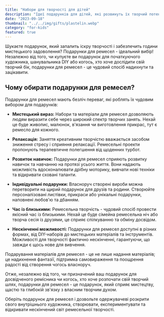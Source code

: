 ```yaml
---
title: "Набори для творчості для дітей"
description: "Ідеї подарунків для дітей, які розвинуть їх творчий потенціал"
date: "2023-09-18"
thumbnail: "../../img/gifts/plastelin.webp"
category: "for-kids"
featured: true
---
```

Шукаєте подарунок, який запалить іскру творчості і забезпечить години мистецького задоволення? Подарунки для ремесел - ідеальний вибір! Незалежно від того, чи купуєте ви подарунок для початкуючого художника, шанувальника DIY або когось, хто хоче дослідити свій творчий бік, подарунки для ремесел - це чудовий спосіб надихнути та зацікавити.

## Чому обирати подарунки для ремесел?

Подарунки для ремесел мають безліч переваг, які роблять їх чудовим вибором для подарунків:

- **Мистецький вираз:** Набори та матеріали для ремесел дозволяють людям виразити себе через широкий спектр творчих занять. Нехай це буде живопис, малюнок, в'язання чи виготовлення прикрас, тут є ремесло для кожного.

- **Релаксація:** Заняття креативним творчістю вважається засобом зниження стресу і сприяння релаксації. Ремесельні проекти пропонують терапевтичне полегшення від щоденних турбот.

- **Розвиток навичок:** Подарунки для ремесел сприяють розвитку навичок та навчанню на протязі усього життя. Вони надають можливість вдосконалювати дрібну моторику, вивчати нові техніки та відкривати сховані таланти.

- **Індивідуальні подарунки:** Власноруч створені вироби можна перетворити на щирий подарунок для друзів та родини. Створюйте персоналізовані листівки, прикраси або унікальні подарунки, наповнені любов'ю та дбанням.

- **Час із близькими:** Ремесельна творчість - чудовий спосіб провести якісний час із близькими. Нехай це буде сімейна ремесельна ніч або творча сесія із друзями, це сприяє спілкуванню та обміну досвідом.

- **Нескінченні можливості:** Подарунки для ремесел доступні в різних формах, від DIY-наборів до мистецьких матеріалів та інструментів. Можливості для творчості фактично нескінченні, гарантуючи, що завжди є щось нове для вивчення.

Подарування матеріалів для ремесел - це не лише надання матеріалів; це надихнення фантазії, підтримка самовираження та поощрення радості від створення чогось власноруч.

Отже, незалежно від того, чи призначений ваш подарунок для досвідченого ремісника чи когось, хто хоче розпочати свій творчий шлях, подарунки для ремесел - це подарунок, який сприяє мистецтву, щастю та глибокій зв'язку з власним творчим духом.

Оберіть подарунок для ремесел і дозвольте одержувачеві розкрити свого внутрішнього художника, створювати, експериментувати та відкривати нескінчений світ ремесельної творчості.
